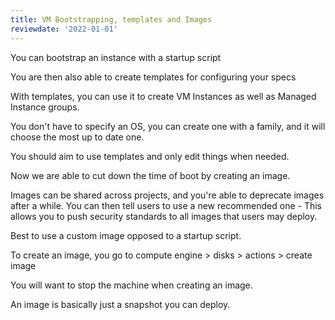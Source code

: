 ```yaml
---
title: VM Bootstrapping, templates and Images
reviewdate: '2022-01-01'
---
```



You can bootstrap an instance with a startup script

You are then also able to create templates for configuring your specs

With templates, you can use it to create VM Instances as well as Managed Instance groups.

You don't have to specify an OS, you can create one with a family, and it will choose the most up to date one.

You should aim to use templates and only edit things when needed.



Now we are able to cut down the time of boot by creating an image.

Images can be shared across projects, and you're able to deprecate images after a while. You can then tell users to use a new recommended one - This allows you to push security standards to all images that users may deploy.

Best to use a custom image opposed to a startup script.

To create an image, you go to compute engine > disks > actions > create image

You will want to stop the machine when creating an image.

An image is basically just a snapshot you can deploy.  